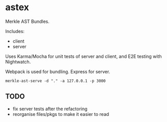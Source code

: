 astex
=====

Merkle AST Bundles. 

Includes:
 - client
 - server

Uses Karma/Mocha for unit tests of server and client, and E2E testing with Nightwatch.

Webpack is used for bundling. Express for server.

```
merkle-ast-serve -d "." -a 127.0.0.1 -p 3000
```

## TODO
 - fix server tests after the refactoring
 - reorganise files/pkgs to make it easier to read